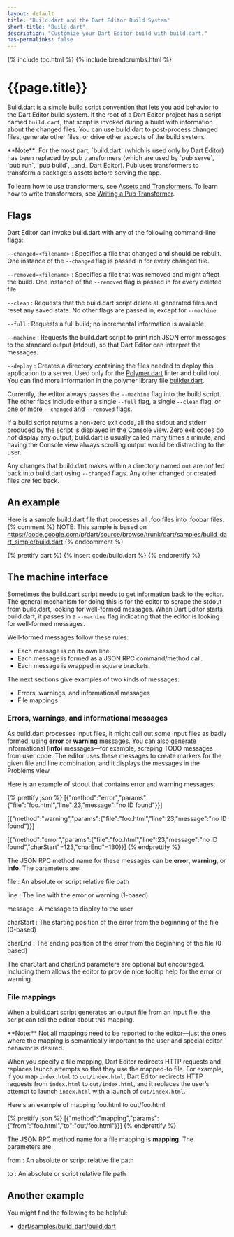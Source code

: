 ```yaml
---
layout: default
title: "Build.dart and the Dart Editor Build System"
short-title: "Build.dart"
description: "Customize your Dart Editor build with build.dart."
has-permalinks: false
---
```


{% include toc.html %}
{% include breadcrumbs.html %}

# {{page.title}} 

Build.dart is a simple build script convention
that lets you add behavior to the Dart Editor build system.
If the root of a Dart Editor project has a script named `build.dart`,
that script is invoked during a build
with information about the changed files.
You can use build.dart to post-process changed files,
generate other files,
or drive other aspects of the build system.  

<aside class="alert alert-info" markdown="1">
**Note**:
For the most part, `build.dart` (which is used only by Dart Editor)
has been replaced by pub transformers (which are used by `pub serve`,
`pub run`, `pub build`, _and_ Dart Editor).
Pub uses transformers to transform a package's assets before serving the app.

To learn how to use transformers, see
[Assets and Transformers](/tools/pub/assets-and-transformers.html).
To learn how to write transformers, see
[Writing a Pub Transformer](/tools/pub/transformers/).
</aside>

## Flags

Dart Editor can invoke build.dart with
any of the following command-line flags:

`--changed=<filename>`
: Specifies a file that changed and should be rebuilt.
  One instance of the `--changed` flag is passed in for every changed file.

`--removed=<filename>`
: Specifies a file that was removed and might affect the build.
  One instance of the `--removed` flag is passed in for every deleted file.

`--clean`
: Requests that the build.dart script delete all generated files
  and reset any saved state.
  No other flags are passed in,
  except for `--machine`.

`--full`
: Requests a full build;
  no incremental information is available.

`--machine`
: Requests the build.dart script
  to print rich JSON error messages to the standard output (stdout),
  so that Dart Editor can interpret the messages.

`--deploy`
: Creates a directory containing the files needed to deploy this
  application to a server.
  Used only for the <a href="/polymer/">Polymer.dart</a>
  linter and build tool.
  You can find more information in the polymer library file
  [builder.dart](https://code.google.com/p/dart/source/browse/trunk/dart/pkg/polymer/lib/builder.dart).

Currently, the editor always passes the `--machine` flag
into the build script.
The other flags include either a single `--full` flag,
a single `--clean` flag,
or one or more `--changed` and `--removed` flags.

If a build script returns a non-zero exit code,
all the stdout and stderr produced by the script
is displayed in the Console view.
Zero exit codes do _not_ display any output;
build.dart is usually called many times a minute,
and having the Console view always scrolling output
would be distracting to the user.

Any changes that build.dart makes within a directory named `out`
are _not_ fed back into build.dart using `--changed` flags.
Any other changed or created files _are_ fed back.


## An example

Here is a sample build.dart file
that processes all .foo files into .foobar files.
{% comment %}
NOTE: This sample is based on
https://code.google.com/p/dart/source/browse/trunk/dart/samples/build_dart_simple/build.dart
{% endcomment %}

{% prettify dart %}
{% insert code/build.dart %}
{% endprettify %}


## The machine interface

Sometimes the build.dart script needs to
get information back to the editor.
The general mechanism for doing this is
for the editor to scrape the stdout from build.dart,
looking for well-formed messages.
When Dart Editor starts build.dart,
it passes in a `--machine` flag
indicating that the editor is looking for
well-formed messages.

Well-formed messages follow these rules:

* Each message is on its own line.
* Each message is formed as a JSON RPC command/method call.
* Each message is wrapped in square brackets.

The next sections give examples of two kinds of messages:

* Errors, warnings, and informational messages
* File mappings

### Errors, warnings, and informational messages

As build.dart processes input files,
it might call out some input files as badly formed,
using **error** or **warning** messages.
You can also generate informational (**info**) messages—for
example, scraping TODO messages from user code.
The editor uses these messages
to create markers for the given file and line combination,
and it displays the messages in the Problems view.

Here is an example of stdout
that contains error and warning messages:

{% prettify json %}
[{"method":"error","params":{"file":"foo.html","line":23,"message":"no ID found"}}]

[{"method":"warning","params":{"file":"foo.html","line":23,"message":"no ID found"}}]

[{"method":"error","params":{"file":"foo.html","line":23,"message":"no ID found","charStart"=123,"charEnd"=130}}]
{% endprettify %}

The JSON RPC method name for these messages
can be **error**, **warning**, or **info**.
The parameters are:

file
: An absolute or script relative file path

line
: The line with the error or warning (1-based)

message
: A message to display to the user

charStart
: The starting position of the error from the beginning of the file (0-based)

charEnd
: The ending position of the error from the beginning of the file (0-based)

The charStart and charEnd parameters are optional but encouraged.
Including them allows the editor to provide
nice tooltip help for the error or warning.


### File mappings

When a build.dart script generates an output file from an input file,
the script can tell the editor about this mapping.

<aside class="alert alert-info" markdown="1">
**Note:**
Not all mappings need to be reported to the editor—just
the ones where the mapping is semantically important to the user
and special editor behavior is desired.
</aside>

When you specify a file mapping,
Dart Editor redirects HTTP requests
and replaces launch attempts
so that they use the mapped-to file.
For example,
if you map `index.html` to `out/index.html`,
Dart Editor redirects HTTP requests from `index.html` to `out/index.html`,
and it replaces the user’s attempt to launch `index.html`
with a launch of `out/index.html`.

Here's an example of mapping foo.html to out/foo.html:

{% prettify json %}
[{"method":"mapping","params":{"from":"foo.html","to":"out/foo.html"}}]
{% endprettify %}

The JSON RPC method name for a file mapping is **mapping**.
The parameters are:

from
: An absolute or script relative file path

to
: An absolute or script relative file path


## Another example

You might find the following to be helpful:

* [dart/samples/build_dart/build.dart](https://code.google.com/p/dart/source/browse/trunk/dart/samples/build_dart/build.dart)

